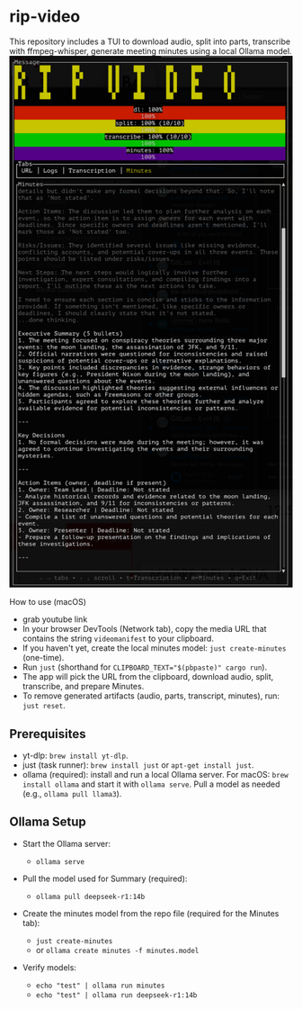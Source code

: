 # rip-video

This repository includes a TUI to download audio, split into parts, transcribe with ffmpeg-whisper, generate meeting minutes using a local Ollama model.
![rip-video](rip-video.png)

How to use (macOS)
- grab youtube link
- In your browser DevTools (Network tab), copy the media URL that contains the string `videomanifest` to your clipboard.
- If you haven't yet, create the local minutes model: `just create-minutes` (one-time).
- Run `just` (shorthand for `CLIPBOARD_TEXT="$(pbpaste)" cargo run`).
- The app will pick the URL from the clipboard, download audio, split, transcribe, and prepare Minutes.
- To remove generated artifacts (audio, parts, transcript, minutes), run: `just reset`.



## Prerequisites

- yt-dlp: `brew install yt-dlp`.
- just (task runner): `brew install just` or `apt-get install just`.
- ollama (required): install and run a local Ollama server. For macOS: `brew install ollama` and start it with `ollama serve`. Pull a model as needed (e.g., `ollama pull llama3`).

## Ollama Setup

- Start the Ollama server:
  - `ollama serve`

- Pull the model used for Summary (required):
  - `ollama pull deepseek-r1:14b`

- Create the minutes model from the repo file (required for the Minutes tab):
  - `just create-minutes`
  - or `ollama create minutes -f minutes.model`

- Verify models:
  - `echo "test" | ollama run minutes`
  - `echo "test" | ollama run deepseek-r1:14b`
